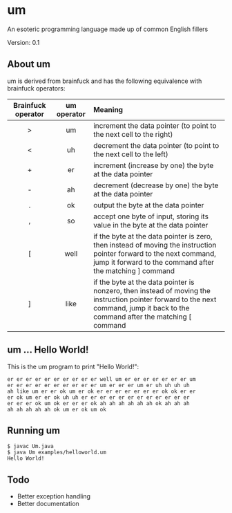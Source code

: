 # um
An esoteric programming language made up of common English fillers

Version: 0.1

## About um
um is derived from brainfuck and has the following equivalence with brainfuck operators:

| Brainfuck operator |  um operator | Meaning |
|:------------------:|:------------:|:--------|
| >  |  um  | increment the data pointer (to point to the next cell to the right) |
| <  |  uh  | decrement the data pointer (to point to the next cell to the left) |
| +  |  er  | increment (increase by one) the byte at the data pointer |
| -  |  ah  | decrement (decrease by one) the byte at the data pointer |
| .  |  ok  | output the byte at the data pointer |
| ,  |  so  | accept one byte of input, storing its value in the byte at the data pointer |
| [  | well | if the byte at the data pointer is zero, then instead of moving the instruction pointer forward to the next command, jump it forward to the command after the matching ] command |
| ]  | like | if the byte at the data pointer is nonzero, then instead of moving the instruction pointer forward to the next command, jump it back to the command after the matching [ command |


## um ... Hello World!
This is the um program to print "Hello World!":
```
er er er er er er er er er er well um er er er er er er er um
er er er er er er er er er er um er er er um er uh uh uh uh
ah like um er er ok um er ok er er er er er er er ok ok er er
er ok um er er ok uh uh er er er er er er er er er er er er
er er er ok um ok er er er ok ah ah ah ah ah ah ok ah ah ah
ah ah ah ah ah ok um er ok um ok 
```

## Running um
```shell
$ javac Um.java
$ java Um examples/helloworld.um
Hello World!
```

## Todo
* Better exception handling
* Better documentation